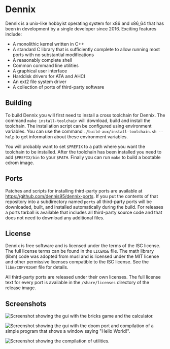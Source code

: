 # Dennix

Dennix is a unix-like hobbyist operating system for x86 and x86_64 that has
been in development by a single developer since 2016. Exciting features
include:

- A monolithic kernel written in C++
- A standard C library that is sufficiently complete to allow running most
  ports with no substantial modifications
- A reasonably complete shell
- Common command line utilities
- A graphical user interface
- Harddisk drivers for ATA and AHCI
- An ext2 file system driver
- A collection of ports of third-party software

## Building

To build Dennix you will first need to install a cross toolchain for Dennix.
The command `make install-toolchain` will download, build and install the
toolchain. The installation script can be configured using environment
variables. You can use the command `./build-aux/install-toolchain.sh --help`
to get information about these environment variables.

You will probably want to set `$PREFIX` to a path where you want the toolchain
to be installed. After the toolchain has been installed you need to add
`$PREFIX/bin` to your `$PATH`. Finally you can run `make` to build a bootable
cdrom image.

## Ports

Patches and scripts for installing third-party ports are available at
<https://github.com/dennis95/dennix-ports>. If you put the contents of that
repository into a subdirectory named `ports` all third-party ports will be
downloaded, built, and installed automatically during the build. For releases a
ports tarball is available that includes all third-party source code and that
does not need to download any additional files.

## License

Dennix is free software and is licensed under the terms of the ISC license. The
full license terms can be found in the `LICENSE` file. The math library (libm)
code was adopted from musl and is licensed under the MIT license and other
permissive licenses compatible to the ISC license. See the `libm/COPYRIGHT`
file for details.

All third-party ports are released under their own licenses. The full license
text for every port is available in the `/share/licenses` directory of the
release image.

## Screenshots

![Screenshot showing the gui with the bricks game and the calculator.](https://user-images.githubusercontent.com/11199027/137330982-4a310a5e-e88a-42a0-83aa-90933e072fdc.png)

![Screenshot showing the gui with the doom port and compilation of a simple program that shows a window saying "Hello World!".](https://user-images.githubusercontent.com/11199027/137330998-2685b189-3777-44e2-b779-4440b6e8c7d3.png)

![Screenshot showing the compilation of utilities.](https://user-images.githubusercontent.com/11199027/137336790-28a27b1c-2d09-4a95-bcf0-763f3f7c491f.png)
